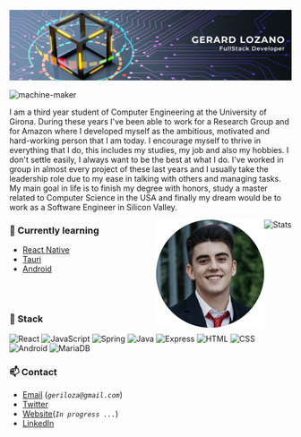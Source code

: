 ![Header](./Creative%20Director%20Header%20Banner.png)

<p align="left"> <img src="https://komarev.com/ghpvc/?username=gerex1408&label=Profile%20views&color=0e75b6&style=flat" alt="machine-maker" /> </p>

I am a third year student of Computer Engineering at the University of Girona. During these years I've been able to work for a Research Group and for Amazon where I developed myself as the ambitious, motivated and hard-working person that I am today. I encourage myself to thrive in everything that I do, this includes my studies, my job and also my hobbies. I don't settle easily, I always want to be the best at what I do. I've worked in group in almost every project of these last years and I usually take the leadership role due to my ease in talking with others and managing tasks.
My main goal in life is to finish my degree with honors, study a master related to Computer Science in the USA and finally my dream would be to work as a Software Engineer in Silicon Valley.

<img src="https://github-readme-stats.vercel.app/api?username=gerex1408&show_icons=true&theme=prussian" alt="Stats" align="right">
<img  src="./me-modified.png" alt="Me" align="right">

### 📖 Currently learning
  - [React Native](https://reactnative.dev/)
  - [Tauri](https://tauri.studio/)
  - [Android](https://developer.android.com/docs)

<br/>
<br/>

### 🍕 Stack
![React](https://img.shields.io/badge/React-000?style=for-the-badge&logo=react&logoColor=88dded)
![JavaScript](https://img.shields.io/badge/JavaScript-f0db4f?style=for-the-badge&logo=javascript&logoColor=black)
![Spring](https://img.shields.io/badge/spring-%236DB33F.svg?style=for-the-badge&logo=spring&logoColor=white)
![Java](https://img.shields.io/badge/java-%23ED8B00.svg?style=for-the-badge&logo=java&logoColor=white)
![Express](https://img.shields.io/badge/Express.js-fff?style=for-the-badge&logo=express&logoColor=black)
![HTML](https://img.shields.io/badge/HTML-e34c26?style=for-the-badge&logo=html5&logoColor=white)
![CSS](https://img.shields.io/badge/CSS-3c99dc?style=for-the-badge&logo=css3&logoColor=white)
![Android](https://img.shields.io/badge/Android-32de84?style=for-the-badge&logo=android&logoColor=white)
![MariaDB](https://img.shields.io/badge/MariaDB-003545?style=for-the-badge&logo=mariadb&logoColor=white)


### 📫 Contact
  - [Email](mailto:geriloza@gmail.com) (_`geriloza@gmail.com`_)
  - [Twitter](https://twitter.com/GerardLozano9/)
  - [Website]()(_`In progress ...`_)
  - [LinkedIn](https://linkedin.com/in/gerardlozanotrias/)
